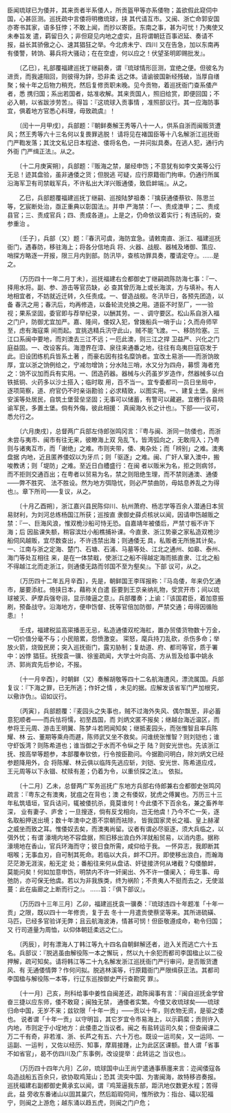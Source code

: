 <!-- { "loadSidebar": true } -->
臣闻琉球已为倭并，其来贡者半系倭人，所贡盔甲等亦系倭物；盖欲假此窥伺中国，心甚叵测。巡抚疏中言倭将明檄琉球，挟 
其代请互市。又闽、浙亡命郭安国亦寄书其家，语多狂悖；不敢上闻，而抄以寄臣。东南之事，甚为可忧！乃夷使又未奉旨发 
遣，羁留日久；非但窥见内地之虚实，且将谓朝廷百事迟延、奏请不报，益长其骄傲之心、速其猖狂之举。今北虏未宁、四川 
又在告急，加以东南再有倭警，转饷、募兵将大骚动；在在空虚，何以应之！伏望圣明即赐批发』。

　　〔乙巳〕，礼部覆福建巡抚丁继嗣奏，谓『琉球情形叵测，宜绝之便。但彼名为进贡，而我遽阻回，则彼得为辞，恐非柔 
远之体。请谕彼国新经残破，当厚自缮聚；候十年之后物力稍充，然后复修贡职未晚。见今贡物，着巡抚衙门查系倭产者，悉 
携归国；系出若国者，姑准收解。其来贡国人，照旧给赏，即便回国；不必入朝，以省跋涉劳苦』。得旨：『这琉球入贡事情 
，准照部议行。其一应海防事宜，俱着地方官悉心料理，毋致疏虞』！

　　〔闰十一月甲戌〕，兵部题：『朝鲜奏解王秀等八十一人，供系自浙而闽贩货遭风；然王秀等六十三名何以复畏罪逃脱！ 
请将见在褚国臣等十八名解浙江巡抚衙门严鞫发落；其沈文私记日本程途、倭将名色，一并问拟具奏。在逃人犯，通行内外衙 
门严缉正法』。从之。

　　〔十二月庚寅朔〕，兵部题：『贩海之禁，屡经申饬；不意犹有如李文美等公行无忌！迹其盘验，虽非通倭之货；但脱逃 
可疑，应行原籍衙门拘审。仍通行所属沿海军卫有司禁戢军兵，不许私出大洋兴贩通倭，致启衅端』。从之。

　　乙巳，兵部题覆福建巡抚丁继嗣、巡按陆梦祖奏：『擒获通倭蔡钦、陈思兰等，乞宸断处治，亟正重典以彰国法』。并申 
严海禁：「一、责成澳甲；二、责成县官；三、责成官兵；四、责成各道」。上是之，仍命依议着实行；有违玩的，查参重治 
。

　　〔壬子〕，兵部（又）题：『春汛可虞，海防宜急。请敕南直、浙江、福建巡抚衙门，遇春防，移驻海上；将各分信地兵 
将、火器、战舰、器械及堵御、策应、哨探方略逐一开报，限三月内到部。防汛毕，查核功罪具奏，覆请定夺』。……是之。

　　〔万历四十一年二月丁未〕，巡抚福建右佥都御史丁继嗣疏陈防海七事：『一、择用水将。副、参、游击等官员缺，必 
查其曾历海上或长海滨，方与填补。有人地相宜者，不妨就近迁转，久任责成。一、督造战舰。冬汛毕日，各预先团造，以备 
春汛之用；春汛后，均再修造，以备轮流兑换之用。道臣不时至厂，一一验视；果系坚固，委官即与荐举纪录，以酬其劳。一 
、调守要区。松山系自浙入福之门户，防御尤宜加严。嘉、隆间，倭奴入犯，曾拨船兵一哨于山；久而舟师罕至，虑有海寇乘 
间而起。宜挑选精兵汛守此山，贼不能飞渡。一、移防险塞。三江口系闽中要地，而刘澳去三江不远；一厄此澳，则三江之捍 
卫益严、兴化之门庭益固。一、改设客兵。海澄界在漳、泉往来通番之地，往往有岛夷巨寇窃发于此。旧设团练机兵皆系土著 
，而豪右因有挂名糜饷者。宜改土易浙——而浙饷故厚，宜以浙之饷例给之，宁减勿增饷；分水陆三哨，水又分为四舟，募惯 
海者充之：饷不议加而兵有实用。一、团造药器。器械与火药虽岁岁造作，然器械多以白铁抵铜、火药多以沙土搭入；临时取 
用，百不当一。宜专委都司一员日坐局中，逐项简察，道、府官仍不时亲诣勘验；必求精致，以图实用。一、建复土堡。泉州 
安溪等处居民，自筑土堡营垒坚固；无事可以储蓄，有警可以藏避。宜檄行各县晓谕军民，多置土堡。倘有外侮，彼此相援： 
真闽海久长之计也』。下部——议可，悉允行之。

　　〔六月庚戌〕，总督两广兵部左侍郎张鸣冈言：『粤与闽、浙同一防倭也，而浙未尝与夷市、闽市有往无来，彼瞭海上双 
凫乱飞，皆湾弧向之，无敢闯入；乃粤则与诸夷互市，而「谢绝」之难。市则夹带，倭、夷杂处；而「辨别」之难。澳夷盘据 
内地，近且匿养倭奴以为牙爪；则「驱逐」之难。闽、广奸人窜入澳中，搬唆教诱；则「堤防」之难。至近日白艚盛行：在闽 
者以贩米为名，拒之则病邻，而不拒则交通百出；在粤者以贸易为名，禁之则阻绝生理，而不禁则通澳、通倭——弊不胜究、 
法不胜设。然为地方弭隐忧，则必严禁曲防，毋姑息养乱之为得也』。章下所司——复议，从之。

　　〔十月乙酉朔〕，浙江嘉兴县民陈仰川、杭州萧府、杨志学等百余人潜通日本贸易财利，为刘河总练杨国江所获；巡按直 
隶御史薛贞核状以闻，因请申饬越贩之禁：『一、巨海风浪，惟双桅沙船可恃无恐。自嘉靖年被倭后，严禁寸板不许下海；后 
因盐课失额，稍容滨灶小船樵捕补课。今直隶、浙江势豪之家私造双桅沙船伺风越贩，宜尽数查出，不许违禁出海；则通倭无 
具，私贩者无所施其计矣。一、江南与浙之定海、楚门、石塘、石浦、马墓等处、江北之通州、如皋、泰州、海门等处互相往 
来，是在一体禁戢，使浙江之船不得越定海而抵直隶、江北之船不得越江北而走浙江，则通倭无路而邻国不至为壑矣』。下部 
议可，从之。

　　〔万历四十二年五月辛酉〕，先是，朝鲜国王李珲报称：『马岛倭，年来仍乞通市，屡要添舡。倚挟日本，藉称关白遣 
臣要到王京亲纳礼物，受赏开市；间以琉球被灭、萨摩兵强夸诩，显示陵逼之意』。兵部覆奏；上谕：『该国君臣，着加意振 
刷，预备战守。沿海地方，便申饬督、抚等官倍加防御，严禁交通；毋得因循贻患』！

　　壬戌，福建税监高寀播恶无忌，私造通倭双柁海舡，置办贸倭货物数十万金，一切价值分毫不与；小民赔累，怨愤激变。 
寀怒，麾兵持刀乱砍，杀伤多命；举放火箭，烧毁民房；突入巡抚衙门，露刃胁制；复劫道、府、都司等官，质于署中：凶悖 
猖狂。抚按袁一骥、徐鉴疏闻，大学士叶向高、方从哲及给事中姚永济、郭尚宾先后参论，不报。

　　〔十一月辛酉〕，时朝鲜（又）奏解胡敬等四十二名航海遭风，漂流属国。兵部复议：『下海之罪，已无所逃；作奸之情 
，未见的据。应解发该省军门严加根究，以儆诈伪』。诏如议行。

　　〔丙寅〕，兵部题覆：『麦园头之失事也，贼不过海外失风、偶尔飘至，非必蓄意犯顺者——而兵怯将懦，初至昌国，而 
刘炳文匿不报矣；继越台海近温区，而参将王元周、游击王明翼、陈梦斗若罔闻知矣；继抵麦园头，而张惟智且率兵陈耀、林 
云、董期等乘舟而遯，陈师武又坐不救矣。问谁统张惟智？则刘铠也；谁守虾饭湾？则陈希道也；谁当御之于水而不令纵之于 
陆？则安光世也。先该浙江抚、按高举等题参，本部覆奉钦依，行令按臣勘问。今据勘问明白，除刘炳文已经参题降用外，合 
将陈耀、林云俱以临阵先逃应斩，刘铠、安光世、陈希道应戍，王元周等以下永锢、杖赎有差；仍着为令，以重侦探之法』。 
依拟。

　　〔十二月〕乙未，总督两广军务巡抚广东地方兵部右侍郎兼右佥都御史张鸣冈疏言：『粤东之有澳夷，犹疽之在背也；澳 
之有倭奴，犹虎之傅翼也。万历三十三年私筑墙垣，官兵诘问，辄被倭抗杀，竟莫谁何！今此倭不下百余名，兼之畜养年深， 
业有妻子、庐舍；一旦搜逐，倘有反戈相向，岂无他虞！乃今不亡一矢，逐名取船押送出境；数十年澳中之患不崇朝而袪除， 
皆我国家灵长之福、皇上赫濯之威坐而致之耳。惟倭奴去矣，而澳夷尚留。议者有谓必尽驱逐，须大兵临之，以弭外忧；有谓 
濠境内地不容盘据，照旧移出浪白外洋就船贸易，以消内患。据称濠境地在香山，官兵环海而守；彼日食所需，咸仰给于我。 
一怀异志，我即断其咽喉；无事血刃，自可制其死命。若临以大兵，衅不□开。即使移出浪白，而瀚海茫茫渺无涯涘，船无定 
处；番船往来何从盘诘、奸徒接济何从堵截？勾倭酿衅，莫能问矣！何如加意申饬，明禁内不许一奸阑出、外不许一倭阑入； 
毋生事、毋弛防，亦可保无他虞。若以为非我族类，终为祸阶；不贵夷人不挺而去之，无使滋蔓：此在庙廊之上断而行之』。 
……旨：『俱下部议』。

　　〔万历四十三年三月〕乙卯，福建巡抚袁一骥奏：『琉球违四十年题准「十年一贡」之限，既以四十一年修贡，复于去 
冬十一月遣贡使蔡坚等来。其所进硫磺、马匹，已经多官验详无弊；且云航海波涛，情甚可悯！但臣敬遵成命，勒令归国；又 
行司道量为周恤，以仰体朝廷柔远之仁』。

　　〔丙辰〕，时有漂海人丁韩江等九十四名自朝鲜解还者，迨入关而逃亡六十五名。兵部议：『脱逃虽由解役陈一本之懈玩 
，然以九十余犯而都司李国楹止以二役押解，疏可知矣。请将韩江等二十九名解发浙江巡抚衙门严行审问，是否贩货遭风、有 
无通倭情弊？作何问拟。脱逃林溪等，行原籍衙门严限缉获正法。其都司李国楹与解役陈一本等，行辽东巡按御史严行查勘究 
罪』。

　　〔十一月〕己亥，刑科给事中姜性自闽差还，疏陈闽事有言：『闽自巡抚金学曾奋三捷以应东师，倭不敢窥；闽独无禁， 
通倭者实繁。今倭又收琉球矣——琉球归命中国，无岁不来；兹钦限「十年一贡」——贡以十年，则衣物无资，是驱之倭也。 
说者谓「十年一贡」以守明旨，其它岁宜令市易海上，以示羁縻；贡则许入内地，市则定于小埕地方：此倭患之当议者。闽之 
有盐转运司久矣；但查闽课二万二千有奇，非若淮、浙、长芦之有五、六十万也。既设一运司矣，又一运同、一运副、一运判 
，又佐以经历、知事，摩肩接踵，止为此区区课额。昔人谓「省事不如省官」，曷不仿四川及广东事例，改设提举：此转运之 
当议也』。

　　〔万历四十四年六月〕乙卯，琉球国中山王尚宁遣通事蔡廛来言：迩闻倭寇各岛造战船五百余只，欲协取鸡笼山；恐其 
流突中国、为害闽海，故特移咨奏报。巡抚福建右副都御史黄承玄以闻，谓『鸡笼逼我东部，距汛地仅数更水程；苦得此，益 
旁收东番诸山以固其巢穴，然后蹈瑕伺间，惟所欲为：指台、礵以犯福宁，则闽之上游危；越东涌以趋五虎，则闽之门户危； 
